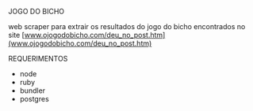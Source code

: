 JOGO DO BICHO

web scraper para extrair os resultados do jogo do bicho encontrados no site [www.ojogodobicho.com/deu_no_post.htm](www.ojogodobicho.com/deu_no_post.htm)

REQUERIMENTOS

* node
* ruby
* bundler
* postgres



